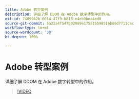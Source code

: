 ```yaml
---
title: Adobe 转型案例
description: 详细了解 DDOM 在 Adobe 数字转型中的作用。
exl-id: 7409942b-0014-47f9-b815-e4eb0bea4ed0
source-git-commit: 5a22a4f547b02989e175a15598516b80d7711cac
workflow-type: tm+mt
source-wordcount: '30'
ht-degree: 100%

---
```


# Adobe 转型案例

详细了解 DDOM 在 Adobe 数字转型中的作用。

>[!VIDEO](https://video.tv.adobe.com/v/41691)

